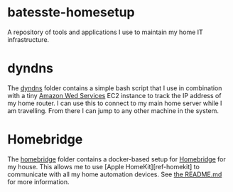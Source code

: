 # batesste-homesetup

A repository of tools and applications I use to maintain my home IT
infrastructure.

# dyndns

The [dyndns](./dyndns) folder contains a simple bash script that I use
in combination with a tiny [Amazon Wed Services][ref-aws] EC2 instance
to track the IP address of my home router. I can use this to connect
to my main home server while I am travelling. From there I can jump to
any other machine in the system.

# Homebridge

The [homebridge](./homebridge) folder contains a docker-based setup
for [Homebridge][ref-homebridge] for my house. This allows me to use
[Apple HomeKit][ref-homekit] to communicate with all my home
automation devices. See [the README.md](./homebridge/README.md) for
more information.

[ref-aws]: https://aws.amazon.com/
[ref-homebridge]: https://homebridge.io/
